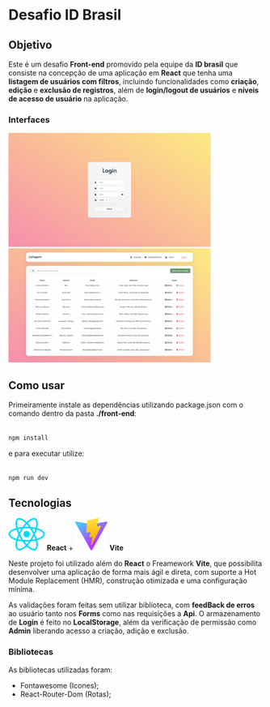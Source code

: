 # Desafio ID Brasil

## Objetivo

Este é um desafio **Front-end** promovido pela equipe da **ID brasil** que consiste na concepção de uma aplicação em **React** que tenha uma **listagem de usuários com filtros**, incluindo funcionalidades como **criação**, **edição** e **exclusão de registros**, além de **login/logout de usuários** e **níveis de acesso de usuário** na aplicação.

### Interfaces

<div>
  <img style= "width: 400px; height: 225px;" src="https://raw.githubusercontent.com/Dinista/Desafio-ID-Brasil/main/front-end/src/assets/Screenshot_LoginPage.png" style="width: 550px;" />
  <img style= "width: 400px; height: 225px; " src="https://raw.githubusercontent.com/Dinista/Desafio-ID-Brasil/main/front-end/src/assets/Screenshot_ListPage.png" style="width: 550px;" />
</div>

## Como usar

Primeiramente instale as dependências utilizando package.json com o comando dentro da pasta **./front-end**:

```bash

npm install

```

e para executar utilize:

```bash

npm run dev

```

## Tecnologias

![image](https://raw.githubusercontent.com/Dinista/Desafio-ID-Brasil/main/front-end/src/assets/react.svg) **React** + ![image](https://raw.githubusercontent.com/Dinista/Desafio-ID-Brasil/main/front-end/public/vite.svg) **Vite**

Neste projeto foi utilizado além do **React** o Freamework **Vite**, que possibilita desenvolver uma aplicação de forma mais ágil e direta, com suporte a Hot Module Replacement (HMR), construção otimizada e uma configuração mínima.

As validações foram feitas sem utilizar biblioteca, com **feedBack de erros** ao usuário tanto nos **Forms** como nas requisições a **Api**. O armazenamento de **Login** é feito no **LocalStorage**, além da verificação de permissão como **Admin** liberando acesso a criação, adição e exclusão.

### Bibliotecas

As bibliotecas utilizadas foram:

<ul>
    <li>Fontawesome (Icones);</li>
    <li>React-Router-Dom (Rotas);</li>
</ul>
